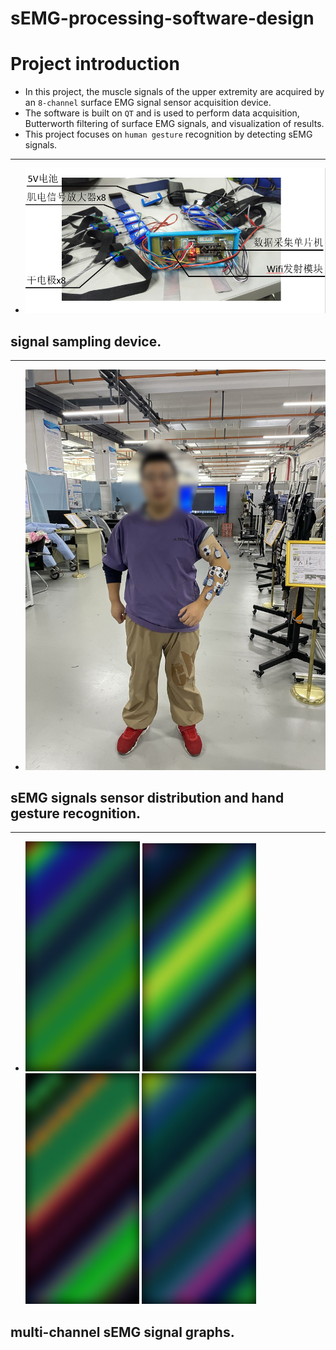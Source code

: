 # sEMG-processing-software-design
# Project introduction
* In this project, the muscle signals of the upper extremity are acquired by an `8-channel` surface EMG signal sensor acquisition device.
* The software is built on `QT` and is used to perform data acquisition, Butterworth filtering of surface EMG signals, and visualization of results.
* This project focuses on `human gesture` recognition by detecting sEMG signals.
---
- ![emg.png](emg.png)
## signal sampling device.  
---
- ![test_display.jpg](test_display.jpg)
## sEMG signals sensor distribution and hand gesture recognition.
---
- ![Figure_1.jpg](Figure_1.jpg)   ![Figure_1.jpg](Figure_2.jpg)   ![Figure_1.jpg](Figure_3.jpg)   ![Figure_1.jpg](Figure_4.jpg)
## multi-channel sEMG signal graphs.
